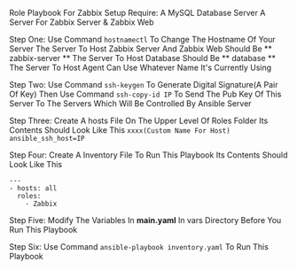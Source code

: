 Role Playbook For Zabbix Setup
Require:
A MySQL Database Server
A Server For Zabbix Server & Zabbix Web

Step One:
Use Command `hostnamectl` To Change The Hostname Of Your Server
The Server To Host Zabbix Server And Zabbix Web Should Be ** zabbix-server **
The Server To Host Database Should Be ** database **
The Server To Host Agent Can Use Whatever Name It's Currently Using

Step Two:
Use Command `ssh-keygen` To Generate Digital Signature(A Pair Of Key)
Then Use Command `ssh-copy-id IP` To Send The Pub Key Of This Server To The Servers
Which Will Be Controlled By Ansible Server

Step Three:
Create A hosts File On The Upper Level Of Roles Folder
Its Contents Should Look Like This
`xxxx(Custom Name For Host) ansible_ssh_host=IP`

Step Four:
Create A Inventory File To Run This Playbook
Its Contents Should Look Like This
```jinja2
---
- hosts: all
  roles:
    - Zabbix
```

Step Five:
Modify The Variables In **main.yaml** In vars Directory Before You Run This Playbook

Step Six:
Use Command `ansible-playbook inventory.yaml` To Run This Playbook
